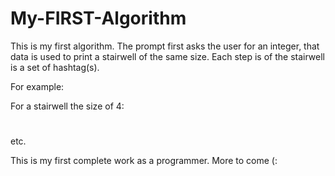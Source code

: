 # My-FIRST-Algorithm
This is my first algorithm.
The prompt first asks the user for an integer, that data is used to print a stairwell of the same size. Each step is of the stairwell is a set of hashtag(s). 

For example:

For a stairwell the size of 4:

#
##
###
####

etc.

This is my first complete work as a programmer. More to come (:
